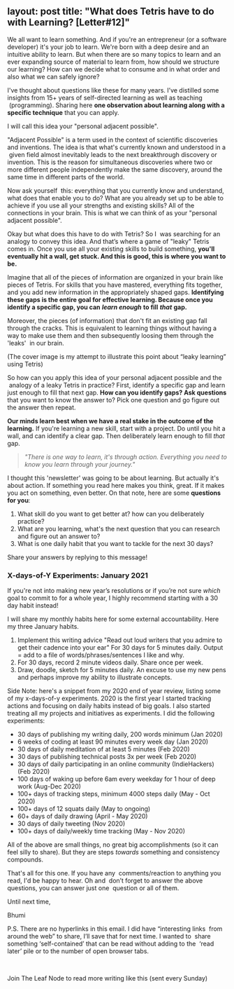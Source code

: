 layout: post
title:  "What does Tetris have to do with Learning? [Letter#12]"
---

We all want to learn something. And if you're an entrepreneur (or a software developer) it's your job to learn. We're born with a deep desire and an intuitive ability to learn. But when there are so many topics to learn and an ever expanding source of material to learn from, how should we structure our learning? How can we decide what to consume and in what order and also what we can safely ignore?

I've thought about questions like these for many years. I’ve distilled some insights from 15+ years of self-directed learning as well as teaching  (programming). Sharing here **one observation about learning along with a specific technique** that you can apply.

I will call this idea your "personal adjacent possible".

"Adjacent Possible" is a term used in the context of scientific discoveries and inventions. The idea is that what's currently known and understood in a  given field almost inevitably leads to the next breakthrough discovery or invention. This is the reason for simultaneous discoveries where two or more different people independently make the same discovery, around the same time in different parts of the world.

Now ask yourself  this: everything that you currently know and understand, what does that enable you to do? What are you already set up to be able to achieve if you use all your strengths and existing skills? All of the connections in your brain. This is what we can think of as your "personal adjacent possible".

Okay but what does this have to do with Tetris? So I  was searching for an analogy to convey this idea. And that’s where a game of "leaky" Tetris comes in. Once you use all your existing skills to build something, **you'll eventually hit a wall, get stuck. And this is good, this is where you want to be.**

Imagine that all of the pieces of information are organized in your brain like pieces of Tetris. For skills that you have mastered, everything fits together, and you add new information in the appropriately shaped gaps. **Identifying these gaps is the entire goal for effective learning. Because once you identify a specific gap, you can** _**learn enough**_ **to fill** _**that**_ **gap.**

Moreover, the pieces (of information) that don't fit an existing gap fall through the cracks. This is equivalent to learning things without having a way to make use them and then subsequently loosing them through the 'leaks'  in our brain.

(The cover image is my attempt to illustrate this point about “leaky learning” using Tetris)

So how can you apply this idea of your personal adjacent possible and the  analogy of a leaky Tetris in practice? First, identify a specific gap and learn just enough to fill that next gap. **How can you identify gaps? Ask questions** that you want to know the answer to? Pick one question and go figure out the answer then repeat.

**Our minds learn best when we have a real stake in the outcome of the learning.** If you're learning a new skill, start with a project. Do until you hit a wall, and can identify a clear gap. Then deliberately learn enough to fill _that_ gap.

> _"There is one way to learn, it's through action. Everything you need to know you learn through your journey."_

I thought this 'newsletter' was going to be about learning. But actually it's about action. If something you read here makes you think, great. If it makes you act on something, even better. On that note, here are some **questions for you**:

1.  What skill do you want to get better at? how can you deliberately practice?
2.  What are you learning, what's the next question that you can research and figure out an answer to?
3.  What is one daily habit that you want to tackle for the next 30 days?

Share your answers by replying to this message!

### X-days-of-Y Experiments: January 2021

If you're not into making new year’s resolutions or if you’re not sure _which_ goal to commit to for a whole year, I highly recommend starting with a 30 day habit instead!

I will share my monthly habits here for some external accountability. Here my three January habits.

1.  Implement this writing advice "Read out loud writers that you admire to get their cadence into your ear" For 30 days for 5 minutes daily. Output = add to a file of words/phrases/sentences I like and why.
2.  For 30 days, record 2 minute videos daily. Share once per week.
3.  Draw, doodle, sketch for 5 minutes daily. An excuse to use my new pens and perhaps improve my ability to illustrate concepts.

Side Note: here's a snippet from my 2020 end of year review, listing some of my x-days-of-y experiments. 2020 is the first year I started tracking actions and focusing on daily habits instead of big goals. I also started treating all my projects and initiatives as experiments. I did the following experiments:

* 30 days of publishing my writing daily, 200 words minimum (Jan 2020)
* 6 weeks of coding at least 90 minutes every week day (Jan 2020)
* 30 days of daily meditation of at least 5 minutes (Feb 2020)
* 30 days of publishing technical posts 3x per week (Feb 2020)
* 30 days of daily participating in an online community (IndieHackers) (Feb 2020)
* 100 days of waking up before 6am every weekday for 1 hour of deep work (Aug-Dec 2020)
* 100+ days of tracking steps, minimum 4000 steps daily (May - Oct 2020)
* 100+ days of 12 squats daily (May to ongoing)
* 60+ days of daily drawing (April - May 2020)
* 30 days of daily tweeting (Nov 2020)
* 100+ days of daily/weekly time tracking (May - Nov 2020)

All of the above are small things, no great big accomplishments (so it can feel silly to share). But they are steps _towards_ something and consistency compounds.

That's all for this one. If you have any  comments/reaction to anything you read, I'd be happy to hear. Oh and  don’t forget to answer the above questions, you can answer just one  question or all of them.

Until next time,

Bhumi

P.S. There are no hyperlinks in this email. I did have “interesting links  from around the web” to share, I’ll save that for next time. I wanted to  share something ‘self-contained’ that can be read without adding to the  ‘read later’ pile or to the number of open browser tabs.

‌

Join The Leaf Node to read more writing like this (sent every Sunday) 

‌